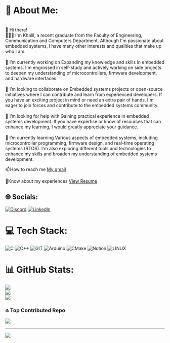 # 💫 About Me:
<br>👋 Hi  there! <br>🙋🏻‍♂️ I'm Khalil, a recent graduate from the Faculty of Engineering, Communication and Computers Department. Although I'm passionate about embedded systems, I have many other interests and qualities that make up who I am.<br><br>🔭 I’m currently working on Expanding my knowledge and skills in embedded systems. I'm engrossed in self-study and actively working on side projects to deepen my understanding of microcontrollers, firmware development, and hardware interfaces.<br><br>👯 I’m looking to collaborate on Embedded systems projects or open-source initiatives where I can contribute and learn from experienced developers. If you have an exciting project in mind or need an extra pair of hands, I'm eager to join forces and contribute to the embedded systems community.<br><br>🤝 I’m looking for help with Gaining practical experience in embedded systems development. If you have expertise or know of resources that can enhance my learning, I would greatly appreciate your guidance.<br><br>🌱 I’m currently learning Various aspects of embedded systems, including microcontroller programming, firmware design, and real-time operating systems (RTOS). I'm also exploring different tools and technologies to enhance my skills and broaden my understanding of embedded systems development.<br>
<p>📫How to reach me <a href="mailto:kh.shabana1499@gmail.com" target="_blank">My gmail</a></p>
<p>📄Know about my experiences <a href="https://drive.google.com/file/d/1QXqU-hN7ER5BMBalI-e5a9NRcD5rRgQn/view?usp=sharing" target="_blank">View Resume</a></p>


## 🌐 Socials:
[![Discord](https://img.shields.io/badge/Discord-%237289DA.svg?logo=discord&logoColor=white)](https://discord.gg/khalil1499) [![LinkedIn](https://img.shields.io/badge/LinkedIn-%230077B5.svg?logo=linkedin&logoColor=white)](https://www.linkedin.com/in/khalil-shabana/) 

# 💻 Tech Stack:
![C](https://img.shields.io/badge/c-%2300599C.svg?style=plastic&logo=c&logoColor=white) ![C++](https://img.shields.io/badge/c++-%2300599C.svg?style=plastic&logo=c%2B%2B&logoColor=white) ![GIT](https://img.shields.io/badge/Git-fc6d26?style=plastic&logo=git&logoColor=white) ![Arduino](https://img.shields.io/badge/-Arduino-00979D?style=plastic&logo=Arduino&logoColor=white) ![CMake](https://img.shields.io/badge/CMake-%23008FBA.svg?style=plastic&logo=cmake&logoColor=white) ![Notion](https://img.shields.io/badge/Notion-%23000000.svg?style=plastic&logo=notion&logoColor=white) ![LINUX](https://img.shields.io/badge/Linux-FCC624?style=plastic&logo=linux&logoColor=black)
# 📊 GitHub Stats:
![](https://github-readme-stats.vercel.app/api?username=khalil-shabana&theme=gruvbox&hide_border=false&include_all_commits=true&count_private=false)<br/>
![](https://github-readme-streak-stats.herokuapp.com/?user=khalil-shabana&theme=gruvbox&hide_border=false)<br/>
![](https://github-readme-stats.vercel.app/api/top-langs/?username=khalil-shabana&theme=gruvbox&hide_border=false&include_all_commits=true&count_private=false&layout=compact)

### 🔝 Top Contributed Repo
![](https://github-contributor-stats.vercel.app/api?username=khalil-shabana&limit=5&theme=dark&combine_all_yearly_contributions=true)

---
[![](https://visitcount.itsvg.in/api?id=khalil-shabana&icon=5&color=12)](https://visitcount.itsvg.in)

<!-- Proudly created with GPRM ( https://gprm.itsvg.in ) -->
